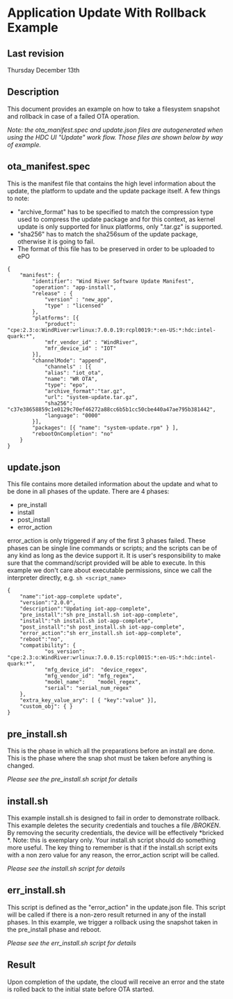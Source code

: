Application Update With Rollback Example
========================================

Last revision
-------------
Thursday December 13th

Description
-----------
This document provides an example on how to take a filesystem snapshot and
rollback in case of a failed OTA operation.

 *Note: the ota_manifest.spec and update.json files are autogenerated when using the HDC UI "Update" work flow.  Those files are shown below by way of example.*

ota_manifest.spec
-----------------
This is the manifest file that contains the high level information about the update, the platform to update and the update package itself. A few things to note:

- "archive_format" has to be specified to match the compression type used to compress the update package and for this context, as kernel update is only supported for linux platforms, only ".tar.gz" is supported.
- "sha256" has to match the sha256sum of the update package, otherwise it is going to fail.
- The format of this file has to be preserved in order to be uploaded to ePO


```
{
	"manifest": {
		"identifier": "Wind River Software Update Manifest",
		"operation": "app-install",
		"release" : {
			"version" : "new_app",
			"type" : "licensed"
		},
		"platforms": [{
			"product": "cpe:2.3:o:WindRiver:wrlinux:7.0.0.19:rcpl0019:*:en-US:*:hdc:intel-quark:*",
			"mfr_vendor_id" : "WindRiver",
			"mfr_device_id" : "IOT"
		}],
		"channelMode": "append",
			"channels" : [{
			"alias": "iot_ota",
			"name": "WR OTA",
			"type": "epo",
			"archive_format":"tar.gz",
			"url": "system-update.tar.gz",
			"sha256": "c37e38658859c1e0129c70ef46272a88cc6b5b1cc50cbe440a47ae795b381442",
			"language": "0000"
		}],
		"packages": [{ "name": "system-update.rpm" } ],
		"rebootOnCompletion": "no"
	}
}
```

update.json
-----------
This file contains more detailed information about the update and what to be done in all phases of the update. There are 4 phases:

- pre_install
- install
- post_install
- error_action

error_action is only triggered if any of the first 3 phases failed. These phases can be single line commands or scripts; and the scripts can be of any kind as long as the device support it. It is user's responsibility to make sure that the command/script provided will be able to execute. In this example we don't care about executable permissions, since we call the interpreter directly, e.g. `sh <script_name>`

```
{
    "name":"iot-app-complete update",
    "version":"2.0.0",
    "description":"Updating iot-app-complete",
    "pre_install":"sh pre_install.sh iot-app-complete",
    "install":"sh install.sh iot-app-complete",
    "post_install":"sh post_install.sh iot-app-complete",
    "error_action":"sh err_install.sh iot-app-complete",
    "reboot":"no",
    "compatibility": {
            "os_version":  "cpe:2.3:o:WindRiver:wrlinux:7.0.0.15:rcpl0015:*:en-US:*:hdc:intel-quark:*",
            "mfg_device_id":  "device_regex",
            "mfg_vendor_id": "mfg_regex",
            "model_name":    "model_regex",
            "serial": "serial_num_regex"
    },
    "extra_key_value_ary": [ { "key":"value" }],
    "custom_obj": { }
}
```

pre_install.sh
--------------
This is the phase in which all the preparations before an install are done. This is the phase where the snap shot must be taken before anything is changed.

 *Please see the pre_install.sh script for details*

install.sh
-----------
This example install.sh is designed to fail in order to demonstrate rollback.
This example deletes the security credentials and touches a file */BROKEN*.  By removing the security credentials, the device will be effectively *bricked *.   Note: this is exemplary only.  Your install.sh script should do something more useful.  The key thing to remember is that if the install.sh script exits with a non zero value for any reason, the error_action script will be called.

*Please see the install.sh script for details*

err_install.sh
---------------
This script is defined as the "error_action" in the update.json file.  This script will be called if there is a non-zero result returned in any of the install phases.  In this example, we trigger a rollback using the snapshot taken in the pre_install phase and reboot.

*Please see the err_install.sh script for details*

Result
--------
Upon completion of the update, the cloud will receive an error and the state is
rolled back to the initial state before OTA started.
